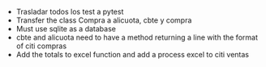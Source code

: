 - Trasladar todos los test a pytest
- Transfer the class Compra a alicuota, cbte y compra
- Must use sqlite as a database
- cbte and alicuota need to have a method returning a line with the format of citi compras
- Add the totals to excel function and add a process excel to citi ventas
